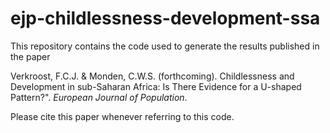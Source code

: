 # ejp-childlessness-development-ssa
This repository contains the code used to generate the results published in the paper 

Verkroost, F.C.J. & Monden, C.W.S. (forthcoming). Childlessness and Development in sub-Saharan Africa: Is There Evidence for a U-shaped Pattern?". _European Journal of Population_. 

Please cite this paper whenever referring to this code.
